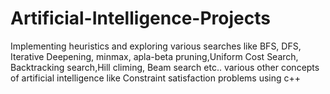 # Artificial-Intelligence-Projects
Implementing heuristics and exploring various searches like BFS, DFS, Iterative Deepening, minmax, apla-beta pruning,Uniform Cost Search, Backtracking search,Hill climing, Beam search etc.. various other concepts of artificial intelligence like Constraint satisfaction problems using c++
